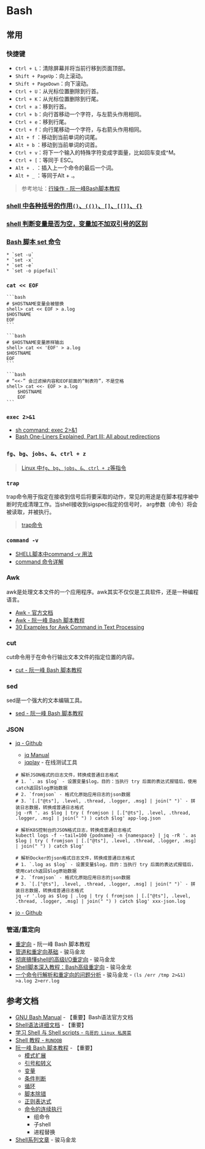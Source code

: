 # Bash

## 常用

### 快捷键

* `Ctrl + L`：清除屏幕并将当前行移到页面顶部。
* `Shift + PageUp`：向上滚动。
* `Shift + PageDown`：向下滚动。
* `Ctrl + U`：从光标位置删除到行首。
* `Ctrl + K`：从光标位置删除到行尾。
* `Ctrl + a`：移到行首。
* `Ctrl + b`：向行首移动一个字符，与左箭头作用相同。
* `Ctrl + e`：移到行尾。
* `Ctrl + f`：向行尾移动一个字符，与右箭头作用相同。
* `Alt + f` ：移动到当前单词的词尾。
* `Alt + b` ：移动到当前单词的词首。
* `Ctrl + v`：将下一个输入的特殊字符变成字面量，比如回车变成^M。
* `Ctrl + [`：等同于 ESC。
* `Alt + .` ：插入上一个命令的最后一个词。
* `Alt + _` ：等同于Alt + .。

> 参考地址：[行操作 - 阮一峰Bash脚本教程](https://www.bookstack.cn/read/bash-tutorial/docs-readline.md)

### [shell 中各种括号的作用`()`、`(())`、`[]`、`[[]]`、`{}`](https://www.runoob.com/w3cnote/linux-shell-brackets-features.html)

### [shell 判断变量是否为空，变量加不加双引号的区别](https://blog.csdn.net/huyuan7494/article/details/73469994)

### [Bash 脚本 set 命令](http://www.ruanyifeng.com/blog/2017/11/bash-set.html)
    * `set -u`
    * `set -x`
    * `set -e`
    * `set -o pipefail`

###  `cat << EOF`

    ```bash
    # $HOSTNAME变量会被替换
    shell> cat << EOF > a.log
    $HOSTNAME
    EOF
    ```

    ```bash
    # $HOSTNAME变量原样输出
    shell> cat << 'EOF' > a.log
    $HOSTNAME
    EOF
    ```

    ```bash
    # “<<-” 会过滤掉内容和EOF前面的“制表符”，不是空格
    shell> cat <<- EOF > a.log
        $HOSTNAME
        EOF
    ```

### `exec 2>&1`
* [sh command: exec 2>&1](https://stackoverflow.com/questions/1216922/sh-command-exec-21)
* [Bash One-Liners Explained, Part III: All about redirections](https://catonmat.net/bash-one-liners-explained-part-three)

### `fg`、`bg`、`jobs`、`&`、`ctrl + z`

> [Linux 中`fg`、`bg`、`jobs`、`&`、`ctrl + z`等指令](https://ehlxr.me/2017/01/18/Linux-%E4%B8%AD-fg%E3%80%81bg%E3%80%81jobs%E3%80%81-%E6%8C%87%E4%BB%A4/)


### `trap`

trap命令用于指定在接收到信号后将要采取的动作，常见的用途是在脚本程序被中断时完成清理工作。当shell接收到sigspec指定的信号时，
arg参数（命令）将会被读取，并被执行。

> [trap命令](https://man.linuxde.net/trap)

### `command -v`

* [SHELL脚本中command -v 用法](https://blog.csdn.net/weixin_37991446/article/details/108700679)
* [command 命令详解](https://pubs.opengroup.org/onlinepubs/009604499/utilities/command.html)

### Awk

awk是处理文本文件的一个应用程序。awk其实不仅仅是工具软件，还是一种编程语言。
* [Awk - 官方文档](https://www.gnu.org/software/gawk/manual/gawk.html)
* [Awk - 阮一峰 Bash 脚本教程](https://www.bookstack.cn/read/bash-tutorial/docs-archives-commands-awk.md)
* [30 Examples for Awk Command in Text Processing](https://likegeeks.com/awk-command/)

### cut

cut命令用于在命令行输出文本文件的指定位置的内容。
* [cut - 阮一峰 Bash 脚本教程](https://www.bookstack.cn/read/bash-tutorial/docs-archives-commands-cut.md)

### sed

sed是一个强大的文本编辑工具。
* [sed - 阮一峰 Bash 脚本教程](https://www.bookstack.cn/read/bash-tutorial/docs-archives-text.md#5hsazy)

### JSON

* [jq - Github](https://github.com/stedolan/jq)
    * [jq Manual](https://stedolan.github.io/jq/manual/)
    * [jqplay](https://jqplay.org/) - 在线测试工具

    ```shell script
    # 解析JSON格式的日志文件，转换成普通日志格式
    # 1. `. as $log` - 设置变量$log，目的：当执行 try 后面的表达式报错后，使用catch返回$log原始数据
    # 2. `fromjson` - 格式化原始应用日志的json数据
    # 3. `[.["@ts"], .level, .thread, .logger, .msg] | join(" ")` - 拼装日志数据，转换成普通日志格式
    jq -rR '. as $log | try ( fromjson | [.["@ts"], .level, .thread, .logger, .msg] | join(" ") ) catch $log' app-log.json
    
    # 解析K8S控制台的JSON格式日志，转换成普通日志格式
    kubectl logs -f --tail=100 {podname} -n {namespace} | jq -rR '. as $log | try ( fromjson | [.["@ts"], .level, .thread, .logger, .msg] | join(" ") ) catch $log'
    
    # 解析Docker的json格式日志文件，转换成普通日志格式
    # 1. `.log as $log` - 设置变量$log，目的：当执行 try 后面的表达式报错后，使用catch返回$log原始数据
    # 2. `fromjson` - 格式化原始应用日志的json数据
    # 3. `[.["@ts"], .level, .thread, .logger, .msg] | join(" ")` - 拼装日志数据，转换成普通日志格式
    jq -r '.log as $log | .log | try ( fromjson | [.["@ts"], .level, .thread, .logger, .msg] | join(" ") ) catch $log' xxx-json.log
    ```

* [jo - Github](https://github.com/jpmens/jo)

### 管道/重定向

* [重定向](https://www.bookstack.cn/read/bash-tutorial/docs-archives-redirection.md) - 阮一峰 Bash 脚本教程
* [管道和重定向基础](https://www.cnblogs.com/f-ck-need-u/p/7325378.html) - 骏马金龙
* [彻底搞懂shell的高级I/O重定向](https://www.junmajinlong.com/shell/fd_duplicate/) - 骏马金龙
* [Shell脚本深入教程：Bash高级重定向](https://www.junmajinlong.com/shell/script_course/shell_redirection/) - 骏马金龙
* [一个命令行解析和重定向的问题分析](https://www.junmajinlong.com/shell/cmdline_parse_and_redirect/) - 骏马金龙 - `(ls /err /tmp 2>&1) >a.log 2>err.log`

## 参考文档

* [GNU Bash Manual](https://www.gnu.org/software/bash/manual/) - 【重要】Bash语法官方文档
* [Shell语法详细文档](https://ldp.huihoo.org/LDP/abs/html/) - 【重要】
* [学习 Shell 与 Shell scripts - `鸟哥的 Linux 私房菜`](http://cn.linux.vbird.org/linux_basic/linux_basic.php#part3)
* [Shell 教程 - `RUNOOB`](https://www.runoob.com/linux/linux-shell.html)
* [阮一峰 Bash 脚本教程](https://www.bookstack.cn/read/bash-tutorial/README.md) - 【重要】
    * [模式扩展](https://www.bookstack.cn/read/bash-tutorial/docs-expansion.md)
    * [引号和转义](https://www.bookstack.cn/read/bash-tutorial/docs-quotation.md)
    * [变量](https://www.bookstack.cn/read/bash-tutorial/docs-variable.md)
    * [条件判断](https://www.bookstack.cn/read/bash-tutorial/docs-condition.md)
    * [循环](https://www.bookstack.cn/read/bash-tutorial/docs-loop.md)
    * [脚本除错](https://www.bookstack.cn/read/bash-tutorial/docs-debug.md)
    * [正则表达式](https://www.bookstack.cn/read/bash-tutorial/docs-archives-regex.md)
    * [命令的连续执行](https://www.bookstack.cn/read/bash-tutorial/docs-archives-command.md#5nurv3)
        * 组命令
        * 子shell
        * 进程替换
* [Shell系列文章](https://www.junmajinlong.com/shell/index/) - 骏马金龙